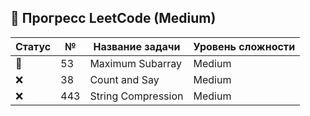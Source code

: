 ## 📌 Прогресс LeetCode (Medium)
| Статус | №   | Название задачи                            | Уровень сложности |
|--------|------|--------------------------------------------|--------------------|
| 🔄      | 53   | Maximum Subarray                           | Medium             |
| ❌     | 38   | Count and Say                              | Medium             |
| ❌     | 443  | String Compression                         | Medium             |
